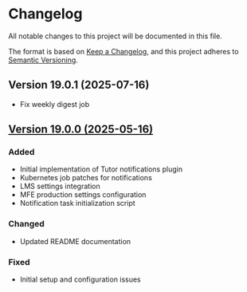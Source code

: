 # Changelog
All notable changes to this project will be documented in this file.

The format is based on [Keep a Changelog](https://keepachangelog.com/en/1.0.0/),
and this project adheres to [Semantic Versioning](https://semver.org/spec/v2.0.0.html).

## Version 19.0.1 (2025-07-16)

- Fix weekly digest job

## [Version 19.0.0 (2025-05-16)]

### Added
- Initial implementation of Tutor notifications plugin
- Kubernetes job patches for notifications
- LMS settings integration
- MFE production settings configuration
- Notification task initialization script

### Changed
- Updated README documentation

### Fixed
- Initial setup and configuration issues

[Version 19.0.0 (2025-05-16)]: https://github.com/aulasneo/tutor-contrib-notifications/compare/v0.1.0...HEAD
[0.1.0]: https://github.com/aulasneo/tutor-contrib-notifications/compare/v0.0.0...v0.1.0

